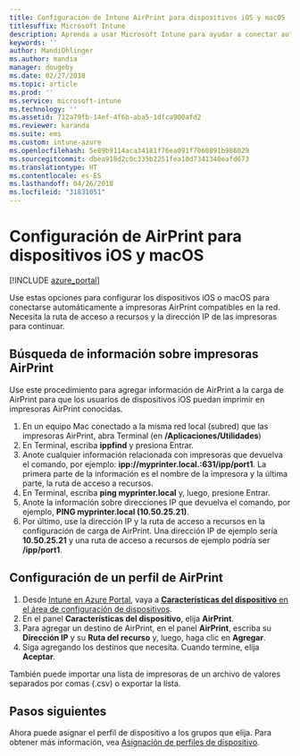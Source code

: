 ```yaml
---
title: Configuración de Intune AirPrint para dispositivos iOS y macOS
titlesuffix: Microsoft Intune
description: Aprenda a usar Microsoft Intune para ayudar a conectar automáticamente dispositivos iOS y macOS a impresoras AirPrint compatibles.
keywords: ''
author: MandiOhlinger
ms.author: mandia
manager: dougeby
ms.date: 02/27/2018
ms.topic: article
ms.prod: ''
ms.service: microsoft-intune
ms.technology: ''
ms.assetid: 712a79fb-14ef-4f6b-aba5-1dfca900afd2
ms.reviewer: karanda
ms.suite: ems
ms.custom: intune-azure
ms.openlocfilehash: 5e89b9114aca34181f76ea091f7060891b986029
ms.sourcegitcommit: dbea918d2c0c335b2251fea18d7341340eafd673
ms.translationtype: HT
ms.contentlocale: es-ES
ms.lasthandoff: 04/26/2018
ms.locfileid: "31831051"
---
```

# <a name="airprint-settings-for-ios-and-macos-devices"></a>Configuración de AirPrint para dispositivos iOS y macOS

[!INCLUDE [azure_portal](./includes/azure_portal.md)]

Use estas opciones para configurar los dispositivos iOS o macOS para conectarse automáticamente a impresoras AirPrint compatibles en la red. Necesita la ruta de acceso a recursos y la dirección IP de las impresoras para continuar.

## <a name="find-airprint-printer-information"></a>Búsqueda de información sobre impresoras AirPrint

Use este procedimiento para agregar información de AirPrint a la carga de AirPrint para que los usuarios de dispositivos iOS puedan imprimir en impresoras AirPrint conocidas.

1. En un equipo Mac conectado a la misma red local (subred) que las impresoras AirPrint, abra Terminal (en **/Aplicaciones/Utilidades**)
2. En Terminal, escriba **ippfind** y presiona Entrar.
3. Anote cualquier información relacionada con impresoras que devuelva el comando, por ejemplo: **ipp://myprinter.local.:631/ipp/port1**. La primera parte de la información es el nombre de la impresora y la última parte, la ruta de acceso a recursos.
4. En Terminal, escriba **ping myprinter.local** y, luego, presione Entrar.
5. Anote la información sobre direcciones IP que devuelva el comando, por ejemplo, **PING myprinter.local (10.50.25.21)**.
6. Por último, use la dirección IP y la ruta de acceso a recursos en la configuración de carga de AirPrint. Una dirección IP de ejemplo sería **10.50.25.21** y una ruta de acceso a recursos de ejemplo podría ser **/ipp/port1**.

## <a name="configure-an-airprint-profile"></a>Configuración de un perfil de AirPrint

1. Desde [Intune en Azure Portal](https://portal.azure.com), vaya a [**Características del dispositivo** en el área de configuración de dispositivos](device-features-configure.md). 
1. En el panel **Características del dispositivo**, elija **AirPrint**.
2. Para agregar un destino de AirPrint, en el panel **AirPrint**, escriba su **Dirección IP** y su **Ruta del recurso** y, luego, haga clic en **Agregar**.
3. Siga agregando los destinos que necesita. Cuando termine, elija **Aceptar**.

También puede importar una lista de impresoras de un archivo de valores separados por comas (.csv) o exportar la lista.


## <a name="next-steps"></a>Pasos siguientes

Ahora puede asignar el perfil de dispositivo a los grupos que elija. Para obtener más información, vea [Asignación de perfiles de dispositivo](device-profile-assign.md).
